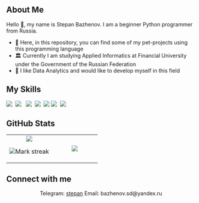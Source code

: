 ## About Me

Hello 👋, my name is Stepan Bazhenov. I am a beginner Python programmer from Russia.
- 🔭 Here, in this repository, you can find some of my pet-projects using this programming language
- 🏛️ Currently I am studying Applied Informatics at Financial University under the Government of the Russian Federation
- 🌱 I like Data Analytics and would like to develop myself in this field

## My Skills

<img src="https://img.shields.io/badge/Python-3776AB?logo=python&logoColor=fff"> 
<img src="https://img.shields.io/badge/Postgres-%23316192.svg?logo=postgresql&logoColor=white">  
<img src="https://img.shields.io/badge/HTML-%23E34F26.svg?logo=html5&logoColor=white"> 
<img src="https://img.shields.io/badge/CSS-1572B6?logo=css3&logoColor=fff"> 
<img src="https://img.shields.io/badge/GitHub-%23121011.svg?logo=github&logoColor=white">
<img src="https://img.shields.io/badge/Anaconda-44A833?logo=anaconda&logoColor=fff"> 
<img src="https://img.shields.io/badge/Bootstrap-7952B3?logo=bootstrap&logoColor=fff"> 

## GitHub Stats

<table><tbody><tr border="none"><td width="50%" align="center">
<img align="center" src="https://readme-stats-fork-mauve.vercel.app/api/?username=bazhenovstepan&theme=dark&show_icons=true&count_private=true">

<img alt="Mark streak" src="https://github-readme-streak-stats-five-roan.vercel.app?user=bazhenovstepan&theme=dark"></td><td width="50%" align="center">
<img align="center" src="https://readme-stats-fork-mauve.vercel.app/api/top-langs/?username=bazhenovstepan&theme=dark&hide_border=false&no-bg=true&no-frame=true&langs_count=6"></td></tr></tbody></table>

## Connect with me

<p align="center"> Telegram: <a href="https://t.me/drpepper487" target="_blank">stepan</a> Email: bazhenov.sd@yandex.ru</p>
